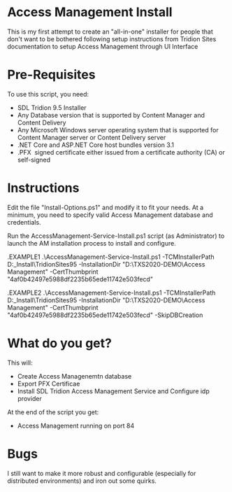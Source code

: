 # Access Management Install

This is my first attempt to create an "all-in-one" installer for people that don't want to be bothered following setup instructions from Tridion Sites documentation to setup Access Management through UI Interface

# Pre-Requisites

To use this script, you need:

* SDL Tridion 9.5 Installer
* Any Database version that is supported by Content Manager and Content Delivery
* Any Microsoft Windows server operating system that is supported for Content Manager server or Content Delivery server
* .NET Core and ASP.NET Core host bundles version 3.1
* .PFX  signed certificate either issued from a certificate authority (CA) or self-signed

# Instructions

Edit the file "Install-Options.ps1" and modify it to fit your needs. At a minimum, you need to specify valid Access Management database and credentials.

Run the AccessManagement-Service-Install.ps1 script (as Administrator) to launch the AM installation process to install and configure.

.EXAMPLE1
   .\AccessManagement-Service-Install.ps1 -TCMInstallerPath D:\_Install\TridionSites95 -InstallationDir "D:\TXS2020-DEMO\Access Management" -CertThumbprint "4af0b42497e5988df2235b65ede11742e503fecd"

.EXAMPLE2
   .\AccessManagement-Service-Install.ps1 -TCMInstallerPath D:\_Install\TridionSites95 -InstallationDir "D:\TXS2020-DEMO\Access Management" -CertThumbprint "4af0b42497e5988df2235b65ede11742e503fecd" -SkipDBCreation   

# What do you get?

This will:
* Create Access Managenemtn database
* Export PFX Certificae
* Install SDL Tridion Access Management Service and Configure idp provider

At the end of the script you get:
* Access Management running on port 84

# Bugs
I still want to make it more robust and configurable (especially for distributed environments) and iron out some quirks.
